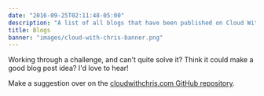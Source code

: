 ```yaml
---
date: "2016-09-25T02:11:48-05:00"
description: "A list of all blogs that have been published on Cloud With Chris"
title: Blogs
banner: "images/cloud-with-chris-banner.png"
---
```

Working through a challenge, and can't quite solve it? Think it could make a good blog post idea? I'd love to hear!

Make a suggestion over on the [cloudwithchris.com GitHub repository](https://github.com/CloudWithChris/cloudwithchris.com/discussions/categories/episode-scheduling-become-a-guest).